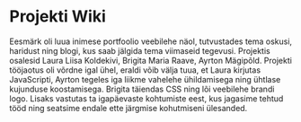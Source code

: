# Projekti Wiki

Eesmärk oli luua inimese portfoolio veebilehe näol, tutvustades tema oskusi, haridust ning blogi, kus saab jälgida tema viimaseid tegevusi.
Projektis osalesid Laura Liisa Koldekivi, Brigita Maria Raave, Ayrton Mägipõld.
Projekti tööjaotus oli võrdne igal ühel, eraldi võib välja tuua, et Laura kirjutas JavaScripti, Ayrton tegeles iga liikme vahelehe ühildamisega ning ühtlase kujunduse koostamisega.
Brigita täiendas CSS ning lõi veebilehe brandi logo. Lisaks vastutas ta igapäevaste kohtumiste eest, kus jagasime tehtud tööd ning seatsime endale ette järgmise kohutmiseni ülesanded.
